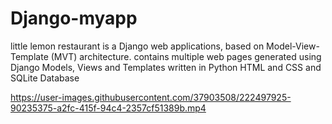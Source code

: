 # Django-myapp
little lemon restaurant is a Django web applications, based on Model-View-Template (MVT) architecture. contains multiple web pages generated using Django Models, Views and Templates 
written in Python HTML and CSS and SQLite Database



https://user-images.githubusercontent.com/37903508/222497925-90235375-a2fc-415f-94c4-2357cf51389b.mp4


